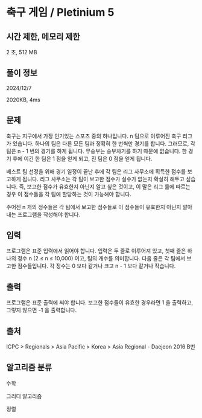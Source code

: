 # 축구 게임 / Pletinium 5
 
## 시간 제한,	메모리 제한	
2 초,	512 MB

## 풀이 정보
2024/12/7

2020KB, 4ms
## 문제
축구는 지구에서 가장 인기있는 스포츠 중의 하나입니다. n 팀으로 이루어진 축구 리그가 있습니다. 하나의 팀은 다른 모든 팀과 정확히 한 번씩만 경기를 합니다. 그러므로, 각 팀은 n - 1 번의 경기를 하게 됩니다. 무승부는 승부차기를 하기 때문에 없습니다. 한 경기 후에 이긴 한 팀은 1 점을 얻게 되고, 진 팀은 0 점을 얻게 됩니다.

베스트 팀 선정을 위해 경기 일정이 끝난 후에 각 팀은 리그 사무소에 획득한 점수를 보고하게 됩니다. 리그 사무소는 각 팀이 보고한 점수가 실수가 없는지 확실히 해두고 싶습니다. 즉, 보고한 점수가 유효한지 아닌지 알고 싶은 것이고, 이 말은 리그 룰에 따르는 경우 이 점수들을 각 팀에 할당하는 것이 가능해야 합니다.

주어진 n 개의 정수들은 각 팀에서 보고한 점수들로 이 점수들이 유효한지 아닌지 알아내는 프로그램을 작성해야 합니다.

## 입력
프로그램은 표준 입력에서 읽어야 합니다. 입력은 두 줄로 이루어져 있고, 첫째 줄은 하나의 정수 n (2 ≤ n ≤ 10,000) 이고, 팀의 개수를 의미합니다. 다음 줄은 각 팀에서 보고한 점수들입니다. 각 정수는 0 보다 같거나 크고 n - 1 보다 같거나 작습니다.

## 출력
프로그램은 표준 출력에 써야 합니다. 보고한 점수들이 유효한 경우라면 1 을 출력하고, 그렇지 않으면 -1 을 출력합니다.


## 출처
ICPC > Regionals > Asia Pacific > Korea > Asia Regional - Daejeon 2016 B번
## 알고리즘 분류
수학

그리디 알고리즘

정렬
